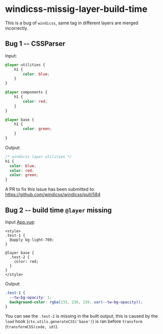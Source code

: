 # windicss-missig-layer-build-time

This is a bug of `windicss`, same tag in different layers are merged incorrectly.

## Bug 1 -- CSSParser

Input:

```css
@layer utilities {
    h1 {
        color: blue;
    }
}

@layer components {
    h1 {
        color: red;
    }
}

@layer base {
    h1 {
        color: green;
    }
}

```

Output:

```css
/* windicss layer utilities */
h1 {
  color: blue;
  color: red;
  color: green;
}
```

A PR to fix this issue has been submitted to: https://github.com/windicss/windicss/pull/584

## Bug 2 -- build time `@layer` missing

Input [App.vue](src/App.vue):

```vue
<style>
.test-1 {
  @apply bg-light-700;
}

@layer base {
  .test-2 {
    color: red;
  }
}
</style>

```

Output:

```css
.test-1 {
  --tw-bg-opacity: 1;
  background-color: rgba(233, 236, 239, var(--tw-bg-opacity));
}
```

You can see the `.test-2` is missing in the built output, this is caused by the `load` hook (`ctx.utils.generateCSS('base')`) is ran before `transform` (`transformCSS(code, id)`).
